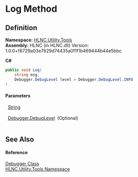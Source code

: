 # Log Method




## Definition
**Namespace:** <a href="N_HLNC_Utility_Tools">HLNC.Utility.Tools</a>  
**Assembly:** HLNC (in HLNC.dll) Version: 1.0.0+f8729a03e7629d74435a0f1f1b469444b44e5bbc

**C#**
``` C#
public void Log(
	string msg,
	Debugger.DebugLevel level = Debugger.DebugLevel.INFO
)
```



#### Parameters
<dl><dt>  <a href="https://learn.microsoft.com/dotnet/api/system.string" target="_blank" rel="noopener noreferrer">String</a></dt><dd> </dd><dt>  <a href="T_HLNC_Utility_Tools_Debugger_DebugLevel">Debugger.DebugLevel</a>  (Optional)</dt><dd> </dd></dl>

## See Also


#### Reference
<a href="T_HLNC_Utility_Tools_Debugger">Debugger Class</a>  
<a href="N_HLNC_Utility_Tools">HLNC.Utility.Tools Namespace</a>  
